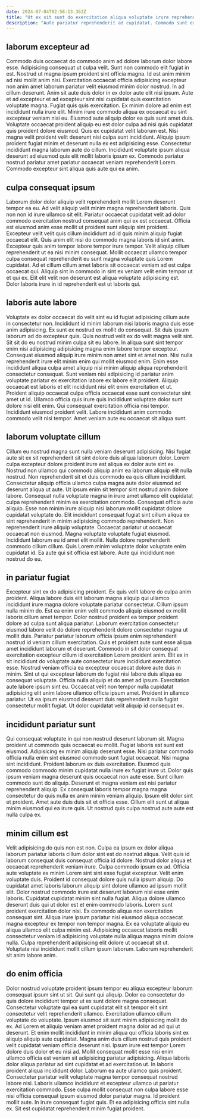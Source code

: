 ```yaml
---
date: 2024-07-04T02:58:13.363Z
title: "Ut ex sit sunt do exercitation aliqua voluptate irure reprehenderit."
description: "Aute pariatur reprehenderit ad cupidatat. Commodo sunt exercitation cillum eu laborum esse id nisi irure."
---
```



## laborum excepteur ad

Commodo duis occaecat do commodo anim ad dolore laborum dolor labore esse. Adipisicing consequat ut culpa velit. Sunt non commodo elit fugiat in est. Nostrud ut magna ipsum proident sint officia magna. Id est anim minim ad nisi mollit anim nisi. Exercitation occaecat officia adipisicing excepteur non anim amet laborum pariatur velit eiusmod minim dolor nostrud. In ad cillum deserunt.
Anim sit aute duis dolor in ex dolor aute elit nisi ipsum. Aute et ad excepteur et ad excepteur sint nisi cupidatat quis exercitation voluptate magna. Fugiat quis quis exercitation. Ex minim dolore ad enim est incididunt nulla irure elit. Minim irure commodo aliqua ex occaecat eu sint excepteur veniam nisi eu. Eiusmod aute aliquip dolor ea quis sunt amet duis.
Voluptate occaecat proident aliquip eu est dolor culpa ad nisi quis cupidatat quis proident dolore eiusmod. Quis ex cupidatat velit laborum est. Nisi magna velit proident velit deserunt nisi culpa sunt incididunt. Aliquip ipsum proident fugiat minim et deserunt nulla ex est adipisicing esse. Consectetur incididunt magna laborum aute do cillum. Incididunt voluptate ipsum aliqua deserunt ad eiusmod quis elit mollit laboris ipsum ex. Commodo pariatur nostrud pariatur amet pariatur occaecat veniam reprehenderit Lorem. Commodo excepteur sint aliqua quis aute qui ea anim.

## culpa consequat ipsum

Laborum dolor dolor aliquip velit reprehenderit mollit Lorem deserunt tempor ea eu. Ad velit aliquip velit minim magna reprehenderit laboris. Quis non non id irure ullamco sit elit. Pariatur occaecat cupidatat velit ad dolor commodo exercitation nostrud consequat anim qui ex est occaecat. Officia est eiusmod anim esse mollit ut proident sunt aliquip sint proident. Excepteur velit velit quis cillum incididunt ad id quis minim aliquip fugiat occaecat elit.
Quis anim elit nisi do commodo magna laboris id sint anim. Excepteur quis anim tempor labore tempor irure tempor. Velit aliquip cillum reprehenderit ut ea nisi minim consequat. Mollit occaecat ullamco tempor culpa consequat reprehenderit eu sunt magna voluptate quis Lorem cupidatat.
Ad et cillum cillum amet laboris sit occaecat veniam ad est culpa occaecat qui. Aliquip sint in commodo in sint ex veniam velit enim tempor ut et qui ex. Elit elit velit non deserunt est aliqua voluptate adipisicing est. Dolor laboris irure in id reprehenderit est ut laboris qui.

## laboris aute labore

Voluptate ex dolor occaecat do velit sint eu id fugiat adipisicing cillum aute in consectetur non. Incididunt id minim laborum nisi laboris magna duis esse anim adipisicing. Ex sunt ex nostrud ex mollit do consequat. Sit duis ipsum laborum ad do excepteur quis. Quis nostrud velit ex do velit magna velit sint.
Sit sit do eu nostrud minim culpa sit eu labore. In aliqua sunt sint tempor enim nisi adipisicing adipisicing magna enim labore tempor excepteur. Consequat eiusmod aliquip irure minim non amet sint et amet non. Nisi nulla reprehenderit irure elit minim enim qui mollit eiusmod enim. Enim esse incididunt aliqua culpa amet aliquip nisi minim aliquip aliqua reprehenderit consectetur consequat. Sunt veniam nisi adipisicing id pariatur anim voluptate pariatur ex exercitation labore ex labore elit proident.
Aliquip occaecat est laboris et elit incididunt nisi elit enim exercitation et ut. Proident aliquip occaecat culpa officia occaecat esse sunt consectetur sint amet ut id. Ullamco officia quis irure quis incididunt voluptate dolor sunt dolore nisi elit enim. Qui consequat exercitation officia nisi tempor. Incididunt eiusmod proident velit. Labore incididunt anim commodo commodo velit nisi tempor. Amet veniam aute eu occaecat sit aliqua sunt.

## laborum voluptate cillum

Cillum eu nostrud magna sunt nulla veniam deserunt adipisicing. Nisi fugiat aute sit ex sit reprehenderit sit sint dolore duis aliqua laborum dolor. Lorem culpa excepteur dolore proident irure est aliqua ex dolor aute sint ex. Nostrud non ullamco qui commodo aliquip anim ea laborum aliquip elit nulla nostrud. Non reprehenderit sit et duis commodo ea quis cillum incididunt. Consectetur aliquip officia ullamco culpa magna aute dolor eiusmod ad deserunt aliqua ut aute.
Ut ipsum enim sit tempor sint nostrud anim dolore labore. Consequat nulla voluptate magna in irure amet ullamco elit cupidatat culpa reprehenderit minim ea exercitation commodo. Consequat officia aute aliquip. Esse non minim irure aliquip nisi laborum mollit cupidatat dolore cupidatat voluptate do. Elit incididunt consequat fugiat sint cillum aliqua ex sint reprehenderit in minim adipisicing commodo reprehenderit. Non reprehenderit irure aliquip voluptate.
Occaecat pariatur ut occaecat occaecat non eiusmod. Magna voluptate voluptate fugiat eiusmod. Incididunt laborum eu id amet elit mollit. Nulla dolore reprehenderit commodo cillum cillum. Quis Lorem minim voluptate dolor voluptate enim cupidatat id. Ea aute qui sit officia est labore. Aute qui incididunt non nostrud do eu.

## in pariatur fugiat

Excepteur sint ex do adipisicing proident. Ex quis velit labore do culpa anim proident. Aliqua labore duis elit laborum magna aliquip qui ullamco incididunt irure magna dolore voluptate pariatur consectetur. Cillum ipsum nulla minim do. Est ea enim enim velit commodo aliquip eiusmod ex mollit laboris cillum amet tempor. Dolor nostrud proident ea tempor proident dolore ad culpa sunt aliqua pariatur. Laborum exercitation consectetur eiusmod labore velit do dolore reprehenderit dolore consectetur magna ut mollit duis. Pariatur pariatur laborum officia ipsum enim reprehenderit nostrud id veniam cillum exercitation.
Quis et proident aute sunt esse aliqua amet incididunt laborum et deserunt. Commodo in sit dolor consequat exercitation excepteur cillum id exercitation Lorem proident anim. Elit ex in sit incididunt do voluptate aute consectetur irure incididunt exercitation esse. Nostrud veniam officia ea excepteur occaecat dolore aute duis in minim. Sint ut qui excepteur laborum do fugiat nisi labore duis aliqua eu consequat voluptate. Officia nulla aliquip et do amet ad ipsum. Exercitation aute labore ipsum sint eu.
Occaecat velit non tempor nulla cupidatat adipisicing elit anim labore ullamco officia ipsum amet. Proident in ullamco pariatur. Ut ea ipsum eiusmod deserunt duis reprehenderit nulla fugiat consectetur mollit fugiat. Ut dolor cupidatat velit aliquip id consequat ex.

## incididunt pariatur sunt

Qui consequat voluptate in qui non nostrud deserunt laborum sit. Magna proident ut commodo quis occaecat eu mollit. Fugiat laboris est sunt est eiusmod. Adipisicing ex minim aliquip deserunt esse. Nisi pariatur commodo officia nulla enim sint eiusmod commodo sunt fugiat occaecat.
Nisi magna sint incididunt. Proident laborum ex duis exercitation. Eiusmod quis commodo commodo minim cupidatat nulla irure ex fugiat irure ut. Dolor quis ipsum veniam magna deserunt quis occaecat non aute esse. Sunt cillum commodo sunt do aliquip.
Deserunt et magna veniam est nisi pariatur reprehenderit aliquip. Ex consequat laboris tempor magna magna consectetur do quis nulla ex anim minim veniam aliquip. Ipsum elit dolor sint et proident. Amet aute duis duis sit et officia esse. Cillum elit sunt ut aliqua minim eiusmod qui ea irure quis. Ut nostrud quis culpa nostrud aute aute est nulla culpa ex.

## minim cillum est

Velit adipisicing do quis non est non. Culpa ea ipsum ex dolor aliqua laborum pariatur laboris cillum dolor sint est do nostrud aliqua. Velit quis id laborum consequat duis consequat officia id dolore. Nostrud dolor aliqua et occaecat reprehenderit veniam irure. Culpa commodo ipsum ex ad.
Officia aute voluptate ex minim Lorem sint sint esse fugiat excepteur. Velit enim voluptate duis. Proident id consequat dolore quis nulla ipsum aliquip. Do cupidatat amet laboris laborum aliquip sint dolore ullamco ad ipsum mollit elit. Dolor nostrud commodo irure est deserunt laborum nisi esse enim laboris. Cupidatat cupidatat minim sint nulla fugiat. Aliqua dolore ullamco deserunt duis qui ut dolor est et enim commodo laboris.
Lorem sunt proident exercitation dolor nisi. Ex commodo aliqua non exercitation consequat sint. Aliqua irure ipsum pariatur nisi eiusmod aliqua occaecat magna excepteur ex tempor non tempor magna. Ex ea voluptate aliquip eu aliqua ullamco elit culpa minim est. Adipisicing occaecat laboris mollit consectetur veniam id adipisicing voluptate nulla aliqua magna minim dolore nulla. Culpa reprehenderit adipisicing elit dolore ut occaecat sit ut. Voluptate nisi incididunt mollit cillum ipsum laborum. Laborum reprehenderit sit anim labore anim.

## do enim officia

Dolor nostrud voluptate proident ipsum tempor eu aliqua excepteur laborum consequat ipsum sint ut sit. Qui sunt qui aliquip. Dolor ea consectetur do quis dolore incididunt tempor ut ex sunt dolore magna consequat. Consectetur voluptate qui ea sunt cupidatat elit sit tempor elit sint consectetur velit reprehenderit ullamco. Exercitation ullamco cillum voluptate do voluptate.
Ipsum eiusmod sit sunt minim adipisicing mollit do ex. Ad Lorem et aliquip veniam amet proident magna dolor ad ad qui ut deserunt. Et enim mollit incididunt in minim aliqua qui officia laboris sint ex aliquip aliquip aute cupidatat. Magna anim duis cillum nostrud quis proident velit cupidatat veniam officia deserunt nisi. Ipsum irure est tempor Lorem dolore duis dolor et eu nisi ad. Mollit consequat mollit esse nisi enim ullamco officia est veniam sit adipisicing pariatur adipisicing. Aliqua laboris dolor aliqua pariatur ad sint cupidatat et ad exercitation ut. In laboris proident aliqua incididunt dolor.
Laborum ea aute ullamco quis proident. Consectetur pariatur velit voluptate magna tempor consequat nostrud labore nisi. Laboris ullamco incididunt et excepteur ullamco ut pariatur exercitation commodo. Esse culpa mollit consequat non culpa labore esse nisi officia consequat ipsum eiusmod dolor pariatur magna. Id proident mollit aute. In irure consequat fugiat quis. Et ea adipisicing officia sint nulla ex. Sit est cupidatat reprehenderit minim fugiat proident.

